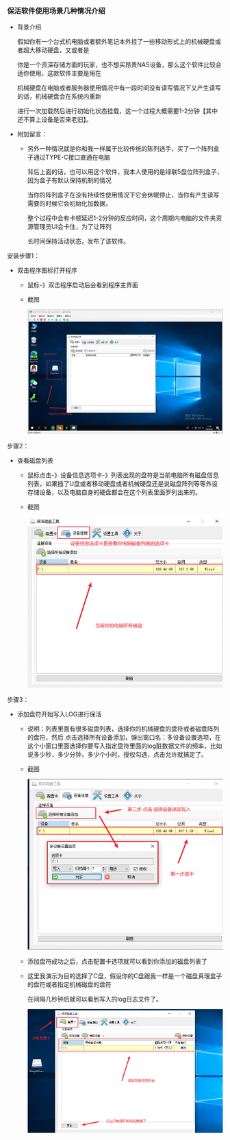 
### 保活软件使用场景几种情况介绍

-   背景介绍

    假如你有一个台式机电脑或者额外笔记本外挂了一些移动形式上的机械硬盘或者超大移动硬盘，又或者是

    你是一个资深存储方面的玩家，也不想买昂贵NAS设备，那么这个软件比较合适你使用，这款软件主要是用在

    机械硬盘在电脑或者服务器使用情况中有一段时间没有读写情况下又产生读写的话，机械硬盘会在系统内重新

    进行一次加载然后进行初始化状态挂载，这一个过程大概需要1-2分钟【其中还不算上设备是否来老旧】。

-   附加留言：

    -   另外一种情况就是你和我一样属于比较传统的陈列选手，买了一个阵列盒子通过TYPE-C接口直通在电脑

        背后上面的话，也可以用这个软件，我本人使用的是绿联5盘位阵列盒子，因为盒子有默认保持机制的情况

        当你的阵列盒子在没有持续性使用情况下它会休眠停止，当你有产生读写需要的时候它会初始化加数据，

        整个过程中会有卡顿延迟1-2分钟的反应时间，这个周期内电脑的文件夹资源管理员UI会卡住，为了让阵列

        长时间保持活动状态，发布了该软件。

安装步骤1：

-   双击程序图标打开程序

    -   鼠标-》双击程序启动后会看到程序主界面

    -   截图

        ![image-20240907054418015](./assets/image-20240907054418015.png)

步骤2：

-   查看磁盘列表

    -   鼠标点击-》设备信息选项卡-》列表出现的盘符是当前电脑所有磁盘信息列表，如果插了U盘或者移动硬盘或者机械硬盘还是说磁盘阵列等等外设存储设备，以及电脑自身的硬盘都会在这个列表里面罗列出来的。

    -   截图

        ![image-20240907054850947](./assets/image-20240907054850947.png)

        

        

步骤3：

-   添加盘符开始写入LOG进行保活

    -   说明：列表里面有很多磁盘列表，选择你的机械硬盘的盘符或者磁盘阵列的盘符，然后 点击选择所有设备添加，弹出窗口名：多设备设置选项，在这个小窗口里面选择你要写入指定盘符里面的log脏数据文件的频率，比如说多少秒，多少分钟，多少个小时，授权勾选，点击允许就搞定了。

    -   截图

        ![image-20240907055116428](./assets/image-20240907055116428.png)

        

    -   添加盘符成功之后，点击配置卡选项就可以看到你添加的磁盘列表了

    -   这里我演示为目的选择了C盘，假设你的C盘跟我一样是一个磁盘真理盒子的盘符或者指定机械磁盘的盘符

        在间隔几秒钟后就可以看到写入的log日志文件了。

        ![image-20240907055502456](./assets/image-20240907055502456.png)

        
